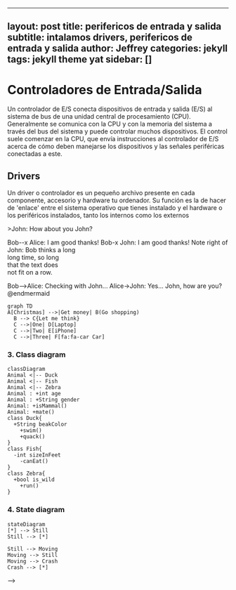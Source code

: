 
---
layout: post
title: perifericos de entrada y salida
subtitle: intalamos drivers, perifericos de entrada y salida
author: Jeffrey
categories: jekyll
tags: jekyll theme yat
sidebar: []
---

<h1>Controladores de Entrada/Salida
</h1>

<p>Un controlador de E/S conecta dispositivos de entrada y salida (E/S) al sistema de bus de una unidad central de procesamiento (CPU). Generalmente se comunica con la CPU y con la memoria del sistema a través del bus del sistema y puede controlar muchos dispositivos. El control suele comenzar en la CPU, que envía instrucciones al controlador de E/S acerca de cómo deben manejarse los dispositivos y las señales periféricas conectadas a este.</p>

<h2>Drivers</h2>

<p>Un driver o controlador es un pequeño archivo presente en cada componente, accesorio y hardware tu ordenador. Su función es la de hacer de 'enlace' entre el sistema operativo que tienes instalado y el hardware o los periféricos instalados, tanto los internos como los externos</p>





<!--

### 1. Pie chart

```mermaid!
pie title Pets adopted by volunteers
  "Dogs" : 386
  "Cats" : 85
  "Rats" : 35
```

### 2. sequence diagram

@startmermaid
sequenceDiagram
  Alice ->> Bob: Hello Bob, how are you?
  Bob-->>John: How about you John?
  Bob--x Alice: I am good thanks!
  Bob-x John: I am good thanks!
  Note right of John: Bob thinks a long<br/>long time, so long<br/>that the text does<br/>not fit on a row.
  
  Bob-->Alice: Checking with John...
  Alice->John: Yes... John, how are you?
@endmermaid

```mermaid!
graph TD
A[Christmas] -->|Get money| B(Go shopping)
  B --> C{Let me think}
  C -->|One| D[Laptop]
  C -->|Two| E[iPhone]
  C -->|Three| F[fa:fa-car Car]
```

### 3. Class diagram
```mermaid!
classDiagram
Animal <|-- Duck
Animal <|-- Fish
Animal <|-- Zebra
Animal : +int age
Animal : +String gender
Animal: +isMammal()
Animal: +mate()
class Duck{
  +String beakColor
    +swim()
    +quack()
}
class Fish{
  -int sizeInFeet
    -canEat()
}
class Zebra{
  +bool is_wild
    +run()
}
```

### 4. State diagram
```mermaid!
stateDiagram
[*] --> Still
Still --> [*]

Still --> Moving
Moving --> Still
Moving --> Crash
Crash --> [*]
```
-->
